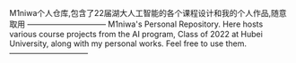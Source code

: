 M1niwa个人仓库,包含了22届湖大人工智能的各个课程设计和我的个人作品,随意取用
——————————
M1niwa's Personal Repository. Here hosts various course projects from the AI program, Class of 2022 at Hubei University, along with my personal works. Feel free to use them.
——————————
